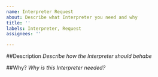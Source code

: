 ```yaml
---
name: Interpreter Request
about: Describe what Interpreter you need and why
title: ''
labels: Interpreter, Request
assignees: ''

---
```


##Description
_Describe how the Interpreter should behabe_

##Why?
_Why is this Interpreter needed?_
